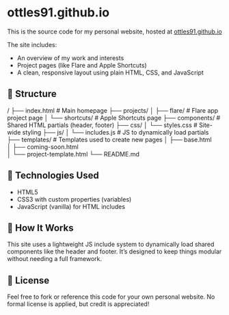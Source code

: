 # ottles91.github.io

This is the source code for my personal website, hosted at [ottles91.github.io](ottles91.github.io)

The site includes:

- An overview of my work and interests
- Project pages (like Flare and Apple Shortcuts)
- A clean, responsive layout using plain HTML, CSS, and JavaScript

## 📁 Structure

/
├── index.html # Main homepage
├── projects/
│ ├── flare/ # Flare app project page
│ └── shortcuts/ # Apple Shortcuts page
├── components/ # Shared HTML partials (header, footer)
├── css/
│ └── styles.css # Site-wide styling
├── js/
│ └── includes.js # JS to dynamically load partials
├── templates/ # Templates used to create new pages
│ ├── base.html  
│ ├── coming-soon.html  
│ └── project-template.html
└── README.md

## 🔧 Technologies Used

- HTML5
- CSS3 with custom properties (variables)
- JavaScript (vanilla) for HTML includes

## 🚀 How It Works

This site uses a lightweight JS include system to dynamically load shared components like the header and footer. It’s designed to keep things modular without needing a full framework.

## 📄 License

Feel free to fork or reference this code for your own personal website. No formal license is applied, but credit is appreciated!
